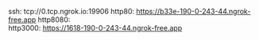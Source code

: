 ssh: tcp://0.tcp.ngrok.io:19906 
http80: https://b33e-190-0-243-44.ngrok-free.app 
http8080:  
http3000: https://1618-190-0-243-44.ngrok-free.app 
